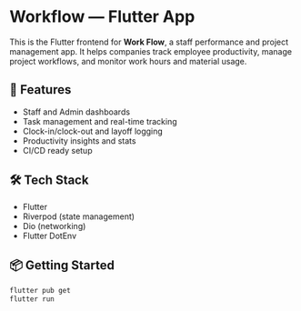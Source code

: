 # Workflow — Flutter App

This is the Flutter frontend for **Work Flow**, a staff performance and project management app. It helps companies track employee productivity, manage project workflows, and monitor work hours and material usage.

## 🚀 Features
- Staff and Admin dashboards
- Task management and real-time tracking
- Clock-in/clock-out and layoff logging
- Productivity insights and stats
- CI/CD ready setup

## 🛠️ Tech Stack
- Flutter
- Riverpod (state management)
- Dio (networking)
- Flutter DotEnv

## 📦 Getting Started
```bash
flutter pub get
flutter run
